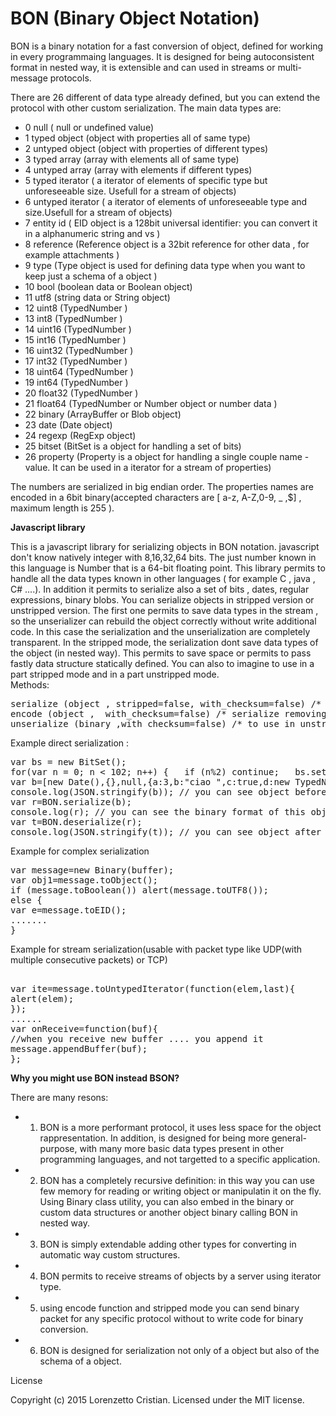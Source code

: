 # BON (Binary Object Notation)

BON is a binary notation for a fast conversion of object, defined for working in every programmaing languages. It is designed for being autoconsistent format in nested way, it is extensible and can used in streams or multi-message protocols.

There are 26 different of data type already defined, but you can extend the protocol with other custom serialization. 
The main data types are:

 * 0 null ( null or undefined value)
 * 1 typed object (object with properties all of same type)
 * 2 untyped object (object with properties of different types)
 * 3 typed array (array with elements all of same type)
 * 4 untyped array (array with elements if different types)
 * 5 typed iterator ( a iterator of elements of specific type but unforeseeable size. Usefull for a stream of objects)
 * 6 untyped iterator ( a iterator of elements of unforeseeable type and size.Usefull for a stream of objects)
 * 7 entity id ( EID object is a 128bit universal identifier: you can convert it in a alphanumeric string and vs )
 * 8 reference (Reference object is a 32bit reference for other data , for example attachments )
 * 9 type (Type object is used for defining data type when you want to keep just a schema of a object )
 * 10 bool (boolean data or Boolean object)
 * 11 utf8 (string data or String object)
 * 12 uint8 (TypedNumber )
 * 13 int8 (TypedNumber )
 * 14 uint16 (TypedNumber )
 * 15 int16 (TypedNumber )
 * 16 uint32 (TypedNumber )
 * 17 int32 (TypedNumber )
 * 18 uint64 (TypedNumber )
 * 19 int64 (TypedNumber )
 * 20 float32 (TypedNumber )
 * 21 float64 (TypedNumber or Number object or number data )
 * 22 binary (ArrayBuffer or  Blob object)
 * 23 date (Date object)
 * 24 regexp (RegExp object)
 * 25 bitset (BitSet is a object for handling a set of bits)
 * 26 property (Property is a object for handling a single couple name - value. It can be used in a iterator for a stream of properties)
 
The numbers are serialized in big endian order. The properties names are encoded in a 6bit binary(accepted characters are [ a-z, A-Z,0-9, _ ,$] , maximum length is 255 ).

<b>Javascript library</b> 

This is a javascript library for serializing objects in BON notation.
javascript don't know natively integer with 8,16,32,64 bits. The just number known in this language is Number that is a 64-bit floating point. 
This library permits to handle all the data types known  in other languages ( for example C , java , C# ....). 
In addition it permits to serialize also a set of bits , dates, regular expressions, binary blobs. 
You can serialize objects in stripped version or unstripped version.
The first one permits to save data types in the stream , so the unserializer can rebuild the object correctly without write additional code. In this case the serialization and the unserialization are completely transparent. 
In the stripped mode, the serialization dont save data types of the object (in nested way). This permits to save space or permits to pass fastly data structure statically defined. 
You can also to imagine to use in a part stripped mode and in a part unstripped mode.  
Methods:
<pre>
serialize (object , stripped=false, with_checksum=false) /* serialize data ,you can strip data type, you can add checksum at the end of buffer*/
encode (object ,  with_checksum=false) /* serialize removing data type info and containers info*/
unserialize (binary ,with_checksum=false) /* to use in unstripped mode. */
</pre>

Example direct serialization :  

<pre>
var bs = new BitSet();
for(var n = 0; n < 102; n++) {   if (n%2) continue;   bs.set(n); }
var b=[new Date(),{},null,{a:3,b:"ciao ",c:true,d:new TypedNumber(200,'uint64'),e:bs}];
console.log(JSON.stringify(b)); // you can see object before serialization
var r=BON.serialize(b);
console.log(r); // you can see the binary format of this object
var t=BON.deserialize(r);
console.log(JSON.stringify(t)); // you can see object after deserialization
</pre>

Example for complex serialization
<pre>
var message=new Binary(buffer);
var obj1=message.toObject();
if (message.toBoolean()) alert(message.toUTF8());
else {
var e=message.toEID();
.......
}
</pre>

Example for stream serialization(usable with packet type like UDP(with multiple consecutive packets) or TCP)
<pre>

var ite=message.toUntypedIterator(function(elem,last){
alert(elem);
});
......
var onReceive=function(buf){
//when you receive new buffer .... you append it 
message.appendBuffer(buf);
};
</pre>

<b>Why you might use BON instead BSON?</b>

There are many resons: 

* 1) BON is a more performant protocol, it uses less space for the object rappresentation. In addition, is designed for being more general-purpose, with many more basic data types present in other programming languages, and not targetted to a specific application.  

* 2) BON has a completely recursive definition: in this way you can use few memory for reading or writing object or manipulatin it on the fly. Using Binary class utility, you can also embed in the binary or custom data structures or another object binary calling BON in nested way.

* 3) BON is simply extendable adding other types for converting in automatic way custom structures.

* 4) BON permits to receive streams of objects by a server using iterator type.

* 5) using encode function and stripped mode  you can send binary packet for any specific protocol without to write code for binary conversion. 

* 6) BON is designed for serialization not only of a object but also of the schema of a object. 


License

Copyright (c) 2015 Lorenzetto Cristian. Licensed under the MIT license.




